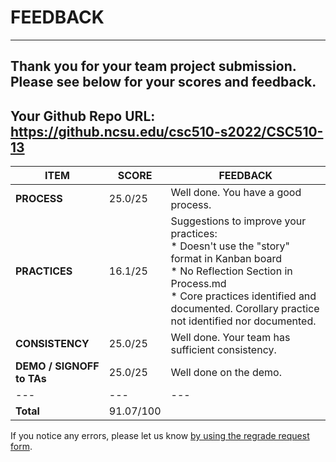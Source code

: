 # FEEDBACK
---
Thank you for your team project submission.                  Please see below for your scores and feedback.
---
## Your Github Repo URL: https://github.ncsu.edu/csc510-s2022/CSC510-13 
| ITEM | SCORE | FEEDBACK |
| --- | --- | --- |
| **PROCESS** | 25.0/25 | Well done. You have a good process. |
| **PRACTICES** | 16.1/25 | Suggestions to improve your practices:<br>*  Doesn't use the "story" format in Kanban board<br/>*  No Reflection Section in Process.md<br/>*  Core practices identified and documented. Corollary practice not identified nor documented.<br/> |
| **CONSISTENCY** | 25.0/25 | Well done. Your team has sufficient consistency. |
| **DEMO / SIGNOFF to TAs** | 25.0/25 | Well done on the demo. |
| --- | --- | --- |
| **Total** | 91.07/100 |  |

If you notice any errors, please let us know [by using the regrade request form](https://github.ncsu.edu/CSC-510/Course/blob/main/README.md#homeworkproject-regrade-requests).
